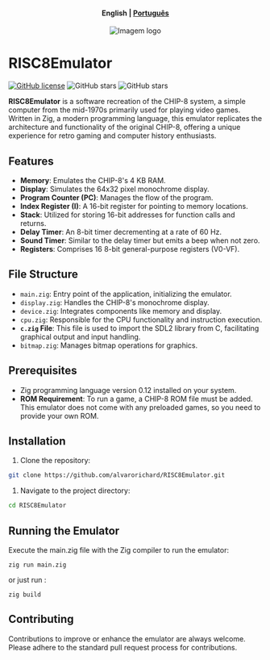 <h4 align="center">
    <p>
        <b>English</b> |
        <a href="https://github.com/alvarorichard/RISC8Emulator/blob/main/README_pt-BR.md">Рortuguês</a>
    </p>
</h4>


<p align="center">
  <img src="https://github.com/alvarorichard/RISC8Emulator/assets/102667323/e412c39b-04ce-4fa0-8f4f-1b180451694a" alt="Imagem logo" />
</p>

# RISC8Emulator
[![GitHub license](https://img.shields.io/github/license/alvarorichard/RISC8Emulator)](alvarorichard/RISC8Emulator/blob/master/LICENSE) ![GitHub stars](https://img.shields.io/github/languages/top/alvarorichard/RISC8Emulator) ![GitHub stars](https://img.shields.io/github/repo-size/alvarorichard/RISC8Emulator)


**RISC8Emulator** is a software recreation of the CHIP-8 system, a simple computer from the mid-1970s primarily used for playing video games. Written in Zig, a modern programming language, this emulator replicates the architecture and functionality of the original CHIP-8, offering a unique experience for retro gaming and computer history enthusiasts.

## Features
- **Memory**: Emulates the CHIP-8's 4 KB RAM.
- **Display**: Simulates the 64x32 pixel monochrome display.
- **Program Counter (PC)**: Manages the flow of the program.
- **Index Register (I)**: A 16-bit register for pointing to memory locations.
- **Stack**: Utilized for storing 16-bit addresses for function calls and returns.
- **Delay Timer**: An 8-bit timer decrementing at a rate of 60 Hz.
- **Sound Timer**: Similar to the delay timer but emits a beep when not zero.
- **Registers**: Comprises 16 8-bit general-purpose registers (V0-VF).

## File Structure
- `main.zig`: Entry point of the application, initializing the emulator.
- `display.zig`: Handles the CHIP-8's monochrome display.
- `device.zig`: Integrates components like memory and display.
- `cpu.zig`: Responsible for the CPU functionality and instruction execution.
- **`c.zig` File**: This file is used to import the SDL2 library from C, facilitating graphical output and input handling.
- `bitmap.zig`: Manages bitmap operations for graphics.

## Prerequisites
- Zig programming language version 0.12 installed on your system.
- **ROM Requirement**: To run a game, a CHIP-8 ROM file must be added. This emulator does not come with any preloaded games, so you need to provide your own ROM.


## Installation
1. Clone the repository:
```bash
git clone https://github.com/alvarorichard/RISC8Emulator.git
 ```

1. Navigate to the project directory:
```bash
cd RISC8Emulator
```

## Running the Emulator

Execute the main.zig file with the Zig compiler to run the emulator:

```zig
zig run main.zig
```
 or just run :

 ```zig
 zig build
 ```



## Contributing

Contributions to improve or enhance the emulator are always welcome. Please adhere to the standard pull request process for contributions.




